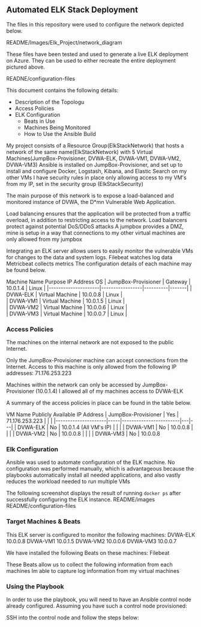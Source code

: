 ## Automated ELK Stack Deployment

The files in this repository were used to configure the network depicted below.

README/Images/Elk_Project/network_diagram

These files have been tested and used to generate a live ELK deployment on Azure. They can be used to either recreate the entire deployment pictured above. 

READNE/configuration-files

This document contains the following details:
- Description of the Topologu
- Access Policies
- ELK Configuration
  - Beats in Use
  - Machines Being Monitored
  - How to Use the Ansible Build


My project consists of a Resource Group(ElkStackNetwork) that hosts a network of the same name(ElkStackNetwork) with 5 Virtual Machines(JumpBox-Provisioner, DVWA-ELK, DVWA-VM1, DVWA-VM2, DVWA-VM3)
Ansible is installed on JumpBox-Provisioner, and set up to install and configure Docker, Logstash, Kibana, and Elastic Search on my other VMs
I have security rules in place only allowing access to my VM's from my IP, set in the security group (ElkStackSecurity)

The main purpose of this network is to expose a load-balanced and monitored instance of DVWA, the D*mn Vulnerable Web Application.

Load balancing ensures that the application will be protected from a traffic overload, in addition to restricting access to the network.
Load balancers protect against potential DoS/DDoS attacks 
A jumpbox provides a DMZ, mine is setup in a way that connections to my other virtual machines are only allowed from my jumpbox

Integrating an ELK server allows users to easily monitor the vulnerable VMs for changes to the data and system logs.
Filebeat watches log data
Metricbeat collects metrics
The configuration details of each machine may be found below.

  Machine Name          Purpose          IP Address   OS
| JumpBox-Provisioner | Gateway         | 10.0.1.4 | Linux | 
|---------------------|-----------------|----------|-------|
| DVWA-ELK            | Virtual Machine | 10.0.0.8 | Linux |  
| DVWA-VM1            | Virtual Machine | 10.0.1.5 | Linux |  
| DVWA-VM2            | Virtual Machine | 10.0.0.6 | Linux |  
| DVWA-VM3            | Virtual Machine | 10.0.0.7 | Linux |
### Access Policies

The machines on the internal network are not exposed to the public Internet. 

Only the JumpBox-Provisioner machine can accept connections from the Internet. Access to this machine is only allowed from the following IP addresses:
71.176.253.223

Machines within the network can only be accessed by JumpBox-Provisioner (10.0.1.4)
I allowed all of my machines access to DVWA-ELK 

A summary of the access policies in place can be found in the table below.

  VM Name     Publicly Available    IP Address 
| JumpBox-Provisioner | Yes | 71.176.253.223         |   |   |
|---------------------|-----|------------------------|---|---|
| DVWA-ELK            | No  | 10.0.1.4 (All VM's IP) |   |   |
| DVWA-VM1            | No  | 10.0.0.8               |   |   |
| DVWA-VM2            | No  | 10.0.0.8               |   |   |
| DVWA-VM3            | No  | 10.0.0.8
### Elk Configuration

Ansible was used to automate configuration of the ELK machine. No configuration was performed manually, which is advantageous because the playbooks automatically
install all needed applications, and also vastly reduces the workload needed to run multiple VMs

The following screenshot displays the result of running `docker ps` after successfully configuring the ELK instance.
README/images
README/configuration-files

### Target Machines & Beats
This ELK server is configured to monitor the following machines:
DVWA-ELK 10.0.0.8
DVWA-VM1 10.0.1.5
DVWA-VM2 10.0.0.6
DVWA-VM3 10.0.0.7

We have installed the following Beats on these machines:
Filebeat

These Beats allow us to collect the following information from each machines
Im able to capture log information from my virtual machines
### Using the Playbook
In order to use the playbook, you will need to have an Ansible control node already configured. Assuming you have such a control node provisioned: 

SSH into the control node and follow the steps below:


